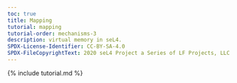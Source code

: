 ```yaml
---
toc: true
title: Mapping
tutorial: mapping
tutorial-order: mechanisms-3
description: virtual memory in seL4.
SPDX-License-Identifier: CC-BY-SA-4.0
SPDX-FileCopyrightText: 2020 seL4 Project a Series of LF Projects, LLC.
---
```

{% include tutorial.md %}
